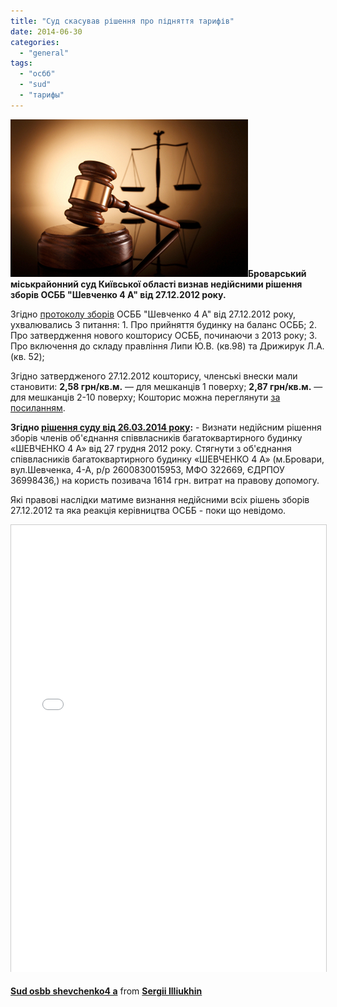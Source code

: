 ```yaml
---
title: "Суд скасував рішення про підняття тарифів"
date: 2014-06-30
categories: 
  - "general"
tags: 
  - "осбб"
  - "sud"
  - "тарифы"
---
```


[![суд](/wp-content/uploads/2014/06/sud.jpg)](/wp-content/uploads/2014/06/sud.jpg)**Броварський міськрайонний суд Київської області визнав недійсними рішення зборів ОСББ "Шевченко 4 А" від 27.12.2012 року.**

Згідно [протоколу зборів](http://shevchenko4a.brovary.org/tarifi-pidvishheno-protokol-zagalnih-zboriv-vid-27-grudnya-2012-roku/) ОСББ "Шевченко 4 А" від 27.12.2012 року, ухвалювались 3 питання: 1. Про прийняття будинку на баланс ОСББ; 2. Про затвердження нового кошторису ОСББ, починаючи з 2013 року; 3. Про включення до складу правління Липи Ю.В. (кв.98) та Дрижирук Л.А. (кв. 52);

Згідно затвердженого 27.12.2012 кошторису, членські внески мали становити: **2,58 грн/кв.м.** — для мешканців 1 поверху; **2,87 грн/кв.м.** — для мешканців 2-10 поверху; Кошторис можна переглянути [за посиланням](http://shevchenko4a.brovary.org/proekt-koshtorisu-na-2013-rik-onovleno/).

**Згідно [рішення суду від 26.03.2014 року](/wp-content/uploads/2014/06/Sud-OSBB-Shevchenko4A.pdf):** - Визнати недійсним рішення зборів членів об'єднання співвласників багатоквартирного будинку «ШЕВЧЕНКО 4 А» від 27 грудня 2012 року. Стягнути з об'єднання співвласників багатоквартирного будинку «ШЕВЧЕНКО 4 А» (м.Бровари, вул.Шевченка, 4-А, р/р 2600830015953, МФО 322669, ЄДРПОУ 36998436,) на користь позивача 1614 грн. витрат на правову допомогу.

Які правові наслідки матиме визнання недійсними всіх рішень зборів 27.12.2012 та яка реакція керівництва ОСББ - поки що невідомо. <!--more-->

<iframe src="//www.slideshare.net/slideshow/embed_code/36476883" width="670" height="715" frameborder="0" marginwidth="0" marginheight="0" scrolling="no" style="border:1px solid #CCC; border-width:1px 1px 0; margin-bottom:5px; max-width: 100%;" allowfullscreen></iframe>

**[Sud osbb shevchenko4 a](https://www.slideshare.net/sergIlliukhin/sud-osbb-shevchenko4-a "Sud osbb shevchenko4 a")** from **[Sergii Illiukhin](http://www.slideshare.net/sergIlliukhin)**
